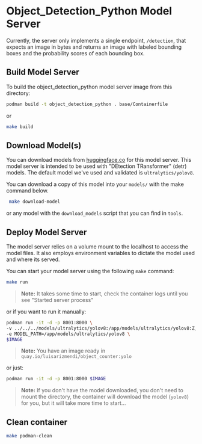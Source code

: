 # Object_Detection_Python Model Server

Currently, the server only implements a single endpoint, `/detection`, that expects an image in bytes and returns an image with labeled bounding boxes and the probability scores of each bounding box. 

## Build Model Server

To build the object_detection_python model server image from this directory:

```bash
podman build -t object_detection_python . base/Containerfile
```
or
```bash
make build
```

## Download Model(s)

You can download models from [huggingface.co](https://huggingface.co/) for this model server. This model server is intended to be used with "DEtection TRansformer" (detr) models. The default model we've used and validated is `ultralytics/yolov8`.

You can download a copy of this model into your `models/` with the make command below. 

```bash
 make download-model
```
or any model with the `download_models` script that you can find in `tools`.

## Deploy Model Server

The model server relies on a volume mount to the localhost to access the model files. It also employs environment variables to dictate the model used and where its served. 

You can start your model server using the following `make` command:

```bash
make run
```

> **Note:**
> It takes some time to start, check the container logs until you see "Started server process"


or if you want to run it manually:

```bash
podman run -it -d -p 8001:8000 \
-v ../../../models/ultralytics/yolov8:/app/models/ultralytics/yolov8:Z,ro \
-e MODEL_PATH=/app/models/ultralytics/yolov8 \
$IMAGE
```

> **Note:**
> You have an image ready in `quay.io/luisarizmendi/object_counter:yolo`

or just:

```bash
podman run -it -d -p 8001:8000 $IMAGE
```

> **Note:**
> If you don't have the model downloaded, you don't need to mount the directory, the container will download the model (`yolov8`) for you, but it will take more time to start...

## Clean container

```bash
make podman-clean
```